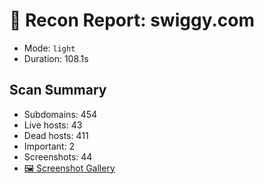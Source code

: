 # 🦉 Recon Report: swiggy.com
- Mode: `light`
- Duration: 108.1s

## Scan Summary
- Subdomains: 454
- Live hosts: 43
- Dead hosts: 411
- Important: 2
- Screenshots: 44
- [🖼️ Screenshot Gallery](screenshots.html)